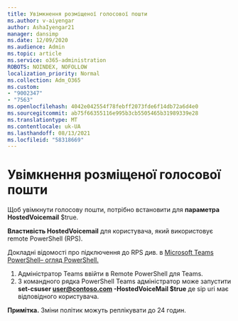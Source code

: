 ```yaml
---
title: Увімкнення розміщеної голосової пошти
ms.author: v-aiyengar
author: AshaIyengar21
manager: dansimp
ms.date: 12/09/2020
ms.audience: Admin
ms.topic: article
ms.service: o365-administration
ROBOTS: NOINDEX, NOFOLLOW
localization_priority: Normal
ms.collection: Adm_O365
ms.custom:
- "9002347"
- "7563"
ms.openlocfilehash: 4042e042554f78febff2073fde6f14db72a6d4e0
ms.sourcegitcommit: ab75f66355116e995b3cb5505465b31989339e28
ms.translationtype: MT
ms.contentlocale: uk-UA
ms.lasthandoff: 08/13/2021
ms.locfileid: "58318669"
---
```

# <a name="how-to-enable-hosted-voicemail"></a>Увімкнення розміщеної голосової пошти

Щоб увімкнути голосову пошти, потрібно встановити для **параметра HostedVoicemail** $true.

**Властивість HostedVoicemail** для користувача, який використовує remote PowerShell (RPS).

Докладні відомості про підключення до RPS див. в [Microsoft Teams PowerShell– огляд PowerShell.](https://docs.microsoft.com/microsoftteams/teams-powershell-overview)

1. Адміністратор Teams ввійти в Remote PowerShell для Teams.
1. З командного рядка PowerShell Teams адміністратор може запустити **set-csuser user@contoso.com -HostedVoiceMail $true** де sip uri має відповідного користувача.

**Примітка.** Зміни політик можуть реплікувати до 24 годин.